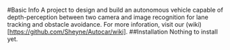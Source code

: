 #Basic Info
A project to design and build an autonomous vehicle capable of depth-perception between two camera and image recognition for lane tracking and obstacle avoidance. For more inforation, visit our (wiki)[https://github.com/Sheyne/Autocar/wiki].
##Installation
Nothing to install yet.
